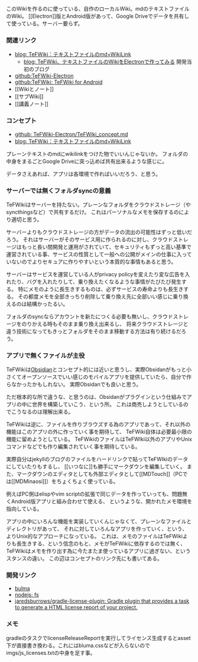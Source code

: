 このWikiを作るのに使っている、自作のローカルWiki。mdのテキストファイルのWiki。
[[Electron]]版とAndroid版があって、Google Driveでデータを共有して使っている。サーバー要らず。

### 関連リンク

- [blog: TeFWiki：テキストファイルのmd+WikiLink](https://karino2.github.io/2021/04/17/tefwiki_ja.html)
   - [blog: TeFWiki、テキストファイルのWikiをElectronで作ってみる](https://karino2.github.io/2021/04/10/TeFWiki.html) 開発当初のブログ
- [github:TeFWiki-Electron](https://github.com/karino2/TeFWiki-Electron)
- [github:TeFWiki: TeFWiki for Android](https://github.com/karino2/TeFWiki/)
- [[Wikiとノート]]
- [[サブWiki]]
- [[講義ノート]]

### コンセプト

- [github: TeFWiki-Electron/TeFWiki_concept.md](https://github.com/karino2/TeFWiki-Electron/blob/main/TeFWiki_concept.md)
- [blog: TeFWiki：テキストファイルのmd+WikiLink](https://karino2.github.io/2021/04/17/tefwiki_ja.html)

プレーンテキストのmdにwikilinkをつけた物でいいんじゃないか。
フォルダの中身をまるごとGoogle Driveに突っ込めば共有出来るような感じに。

データさえあれば、アプリは各環境で作ればいいだろう、と思う。

### サーバーでは無くフォルダsyncの意義

TeFWikiはサーバーを持たない。プレーンなフォルダをクラウドストレージ（やsyncthingsなど）で共有するだけ。
これはパーソナルなメモを保存するのにより適切と思う。

サーバーよりもクラウドストレージの方がデータの流出の可能性はずっと低いだろう。
それはサーバーがそのサービス用に作られるのに対し、クラウドストレージはもっと長い間開発と運用がされていて、セキュリティもずっと高い基準で運営されている事、サービスの性質として一般への公開がメインの仕事に入っていないのでよりセキュアに作りやすいという本質的な事情もあると思う。

サーバーはサービスを運営している人がprivacy policyを変えたり変な広告を入れたり、バグを入れたりして、乗り換えたくなるような事情がたびたび発生する。
特にメモのように長生きするものは、必ずサービスの寿命よりも長生きする。
その都度メモを全部きっちり削除して乗り換え先に全部いい感じに乗り換えるのは結構かったるい。

フォルダのsyncならアカウントを新たにつくる必要も無いし、クラウドストレージをのりかえる時もそのまま乗り換え出来るし、
将来クラウドストレージと違う技術になってもきっとフォルダをそのまま移動する方法は有り続けるだろう。

### アプリで無くファイルが主役

TeFWikiは[Obsidian](https://obsidian.md/)とコンセプト的には近いと思うし、実際Obsidanがもっと小さくてオープンソースでいい感じのモバイルアプリを提供していたら、自分で作らなかったかもしれない。
実際Obsidanでも良いと思う。

ただ根本的な所で違うな、と思うのは、Obsidanがプラグインという仕組みでアプリの中に世界を構築していこう、という所。
これは商売しようとしているのでこうなるのは理解出来る。

TeFWikiは逆に、ファイルを作りブラウズする為のアプリであって、それ以外の機能はこのアプリの外に作っていく事を期待して、
TeFWiki自体は必要最小限の機能に留めようとしている。
TeFWikiのファイルはTeFWIki以外のアプリやUnixコマンドなどでも作り編集されていく事を期待している。

実際自分はjekyllのブログのファイルをハードリンクで貼ってTeFWIkiのデータにしていたりもするし、
[[いつなに]]も勝手にマークダウンを編集していく。
また、マークダウンのエディタとしても外部エディタとして[[MDTouch]]（PCでは[[MDMinaosi]]）をちょくちょく使っている。

例えばPC側はelispやvim scriptの拡張で同じデータを作っていっても、問題無くAndroid版アプリと組み合わせて使える、
というような、開かれたメモ環境を指向している。

アプリの中にいろんな機能を実装していくんじゃなくて、プレーンなファイルとディレクトリがあって、
それに対していろんなアプリを作っていく、という、よりUnix的なアプローチになっている。
これは、メモのファイルはTeFWikiよりも長生きする、という信念のもと、メモがTeFWikiに依存するのでは無く、TeFWikiはメモを作り出す為に今たまたま使っているアプリに過ぎない、というスタンスの違い。
この辺はコンセプトのリンク先にも書いてある。

### 開発リンク

- [bulma](https://bulma.io/documentation/columns/)
- [nodejs: fs](https://nodejs.org/api/fs.html)
- [jaredsburrows/gradle-license-plugin: Gradle plugin that provides a task to generate a HTML license report of your project.](https://github.com/jaredsburrows/gradle-license-plugin)

### メモ

gradleのタスクでlicenseReleaseReportを実行してライセンス生成するとasset下が直接書き換わる。これにはbluma.cssなどが入らないのでimgs/js_licenses.txtの中身を足す事。
